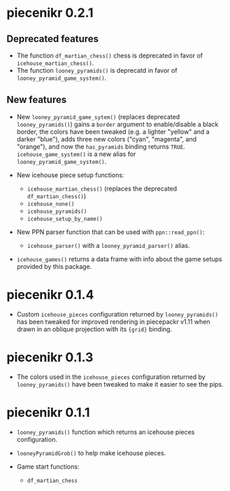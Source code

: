 piecenikr 0.2.1
===============

Deprecated features
-------------------

* The function `df_martian_chess()` chess is deprecated in favor of `icehouse_martian_chess()`.
* The function `looney_pyramids()` is deprecatd in favor of `looney_pyramid_game_system()`.

New features
------------

* New `looney_pyramid_game_sytem()` (replaces deprecated `looney_pyramids()`)
  gains a `border` argument to enable/disable a black border,
  the colors have been tweaked (e.g. a lighter "yellow" and a darker "blue"),
  adds three new colors ("cyan", "magenta", and "orange"),
  and now the `has_pyramids` binding returns `TRUE`.
  `icehouse_game_system()` is a new alias for `looney_pyramid_game_system()`.
* New icehouse piece setup functions:

  - `icehouse_martian_chess()` (replaces the deprecated `df_martian_chess()`)
  - `icehouse_none()`
  - `icehouse_pyramids()`
  - `icehouse_setup_by_name()`

* New PPN parser function that can be used with `ppn::read_ppn()`:

  - `icehouse_parser()` with a `looney_pyramid_parser()` alias.

* `icehouse_games()` returns a data frame with info about the game
  setups provided by this package.

piecenikr 0.1.4
===============

* Custom ``icehouse_pieces`` configuration returned by ``looney_pyramids()``
  has been tweaked for improved rendering in piecepackr v1.11
  when drawn in an oblique projection with its `{grid}` binding.

piecenikr 0.1.3
===============

* The colors used in the ``icehouse_pieces`` configuration returned by ``looney_pyramids()``
  have been tweaked to make it easier to see the pips.

piecenikr 0.1.1
================

* ``looney_pyramids()`` function which returns an icehouse pieces configuration.
* ``looneyPyramidGrob()`` to help make icehouse pieces.
* Game start functions:

  - ``df_martian_chess``
